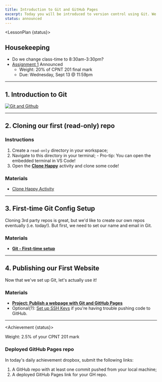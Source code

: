 ```yaml
---
title: Introduction to Git and GitHub Pages
excerpt: Today you will be introduced to version control using Git. We will configure Git, set up a GitHub account and deploy our first website!
status: announced
---
```


<script>
	import Homework from "$lib/components/Homework.svelte";
	import LessonPlan from "$lib/components/LessonPlan.svelte";
	import Achievement from "$lib/components/Achievement.svelte";
</script>

<LessonPlan {status}>

## Housekeeping
- Do we change class-time to 8:30am-3:30pm?
- [Assignment 1](/courses/cpnt-201/assessments/assignment-1) Announced
	- Weight: 20% of CPNT 201 final mark
	- Due: Wednesday, Sept 13 @ 11:59pm

---

<h2>1. Introduction to Git</h2>

[![Git and Github](/images/slides/cpnt-201/git-github.png)](/slides/cpnt-201/git-github)

---

<h2>2. Cloning our first (read-only) repo</h2>

### Instructions
1. Create a `read-only` directory in your workspace;
2. Navigate to this directory in your terminal;
		- Pro-tip: You can open the embedded terminal in VS Code!
3. Open the **[Clone Happy](https://gist.github.com/acidtone/1a6e3324d97e61fa0ee59bc4cba3ef33)** activity and clone some code!

### Materials
- [Clone Happy Activity](https://gist.github.com/acidtone/1a6e3324d97e61fa0ee59bc4cba3ef33)

---

<h2>3. First-time Git Config Setup</h2>

Cloning 3rd party repos is great, but we'd like to create our own repos eventually (i.e. today!). But first, we need to set our name and email in Git.

### Materials
- **[Git - First-time setup](https://gist.github.com/acidtone/6ca4c62d88570732d3760904ef965e4d)**

---

<h2>4. Publishing our First Website</h2>

Now that we've set up Git, let's actually use it!

### Materials
- **[Project: Publish a webpage with Git and GitHub Pages](https://gist.github.com/acidtone/5d45f96bc11fada75038e552f9ba1a5c)**
- Optional(?): [Set up SSH Keys](https://gist.github.com/acidtone/dd9ae11a238e9f14ad0b066298f35dc5) if you're having trouble pushing code to GitHub.

</LessonPlan>

---

<Achievement {status}>

Weight: 2.5% of your CPNT 201 mark

### Deployed GitHub Pages repo
In today's daily achievement dropbox, submit the following links:
1. A GitHub repo with at least one commit pushed from your local machine;
2. A deployed GitHub Pages link for your GH repo.

</Achievement>